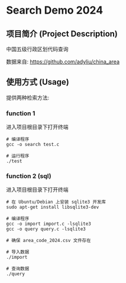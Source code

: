 # Search Demo 2024

## 项目简介 (Project Description)
中国五级行政区划代码查询

数据来自: https://github.com/adyliu/china_area

## 使用方式 (Usage)  
提供两种检索方法:
### function 1
进入项目根目录下打开终端
```
# 编译程序
gcc -o search test.c

# 运行程序
./test
```

### function 2 (sql)
进入项目根目录下打开终端
```
# 在 Ubuntu/Debian 上安装 sqlite3 开发库
sudo apt-get install libsqlite3-dev

# 编译程序
gcc -o import import.c -lsqlite3
gcc -o query query.c -lsqlite3

# 确保 area_code_2024.csv 文件存在

# 导入数据
./import

# 查询数据
./query
```